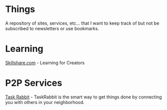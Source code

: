 # Things
A repository of sites, services, etc... that I want to keep track of but not be subscribed to newsletters or use bookmarks. 

# Learning
[Skillshare.com](http://www.skillshare.com) - Learning for Creators

# P2P Services
[Task Rabbit](https://www.taskrabbit.com) - TaskRabbit is the smart way to get things done by connecting you with others in your neighborhood.
